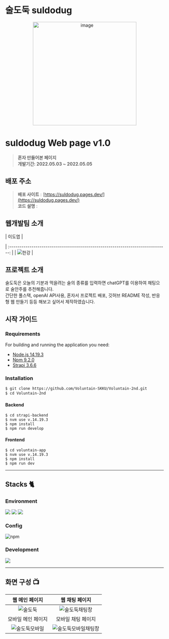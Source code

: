 # 술도둑 suldodug

<div align="center">
<img width="329" alt="image" src="[https://user-images.githubusercontent.com/50205887/207568862-cdc9e2c0-b03c-43ff-bf46-3ba79a110d0c.png](https://user-images.githubusercontent.com/127378644/236658645-b945300f-36c7-4b38-a4e2-088ae64a7e64.jpg)">
</div>

# suldodug Web page v1.0
> **혼자 만들어본 페이지** <br/> **개발기간: 2022.05.03 ~ 2022.05.05**

## 배포 주소

> **배포 사이트** : [https://suldodug.pages.dev/](https://suldodug.pages.dev/) <br>
> **코드 설명** : 

## 웹개발팀 소개

|      이도엽       |

| :------------------------------------------------------------------------------: |
|   ![한강](https://user-images.githubusercontent.com/127378644/236657269-d8eb0ed3-946e-45db-b86e-44bc1c366dd3.jpg) |

## 프로젝트 소개

술도둑은 오늘의 기분과 먹을려는 술의 종류를 입력하면 chatGPT를 이용하여 채팅으로 술안주를 추천해줍니다.<br>
간단한 풀스택, openAI API사용, 혼자서 프로젝트 배포, 깃허브 README 작성, 반응형 웹 만들기 등등 해보고 싶어서 제작하였습니다. <br>

## 시작 가이드
### Requirements
For building and running the application you need:

- [Node.js 14.19.3](https://nodejs.org/ca/blog/release/v14.19.3/)
- [Npm 9.2.0](https://www.npmjs.com/package/npm/v/9.2.0)
- [Strapi 3.6.6](https://www.npmjs.com/package/strapi/v/3.6.6)

### Installation
``` bash
$ git clone https://github.com/Voluntain-SKKU/Voluntain-2nd.git
$ cd Voluntain-2nd
```
#### Backend
```
$ cd strapi-backend
$ nvm use v.14.19.3
$ npm install
$ npm run develop
```

#### Frontend
```
$ cd voluntain-app
$ nvm use v.14.19.3
$ npm install 
$ npm run dev
```
---
## Stacks 🐈

### Environment
<img src="https://img.shields.io/badge/Visual%20Studio%20Code-007ACC?style=flat-square&logo=Visual%20Studio%20Code&logoColor=white"/></a>
<img src="https://img.shields.io/badge/Git-F05032?style=flat-square&logo=Git&logoColor=white"/></a>
<img src="https://img.shields.io/badge/GitHub-181717?style=flat-square&logo=GitHub&logoColor=white"/></a>

### Config
![npm](https://img.shields.io/badge/npm-CB3837?style=flat-square&logo=npm&logoColor=white)


### Development
<img src="https://img.shields.io/badge/JavaScript-F7DF1E?style=flat-square&logo=JavaScript&logoColor=white"/></a>

---
## 화면 구성 📺
| 웹 메인 페이지  |  웹 채팅 페이지   |
| :-------------------------------------------: | :------------: |
|  ![술도둑](https://user-images.githubusercontent.com/127378644/236600337-6e518bd8-615f-4aea-9c6a-c3f53a12668d.jpg) |  ![술도둑채팅창](https://user-images.githubusercontent.com/127378644/236600456-6adac693-fe16-4c4b-b14b-c55eaaf801f5.jpg)|  
| 모바일 메인 페이지   |  모바일 채팅 페이지   |  
| ![술도둑모바일](https://user-images.githubusercontent.com/127378644/236600345-aa84c802-e606-435c-8b22-2d54dd99e544.jpg)   |  ![술도둑모바일채팅창](https://user-images.githubusercontent.com/127378644/236600484-92cc47a0-2256-40b0-8fc6-d54bebce16bc.jpg)     |
